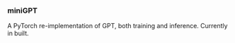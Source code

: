 ### miniGPT 

A PyTorch re-implementation of GPT, both training and inference. Currently in built. 
